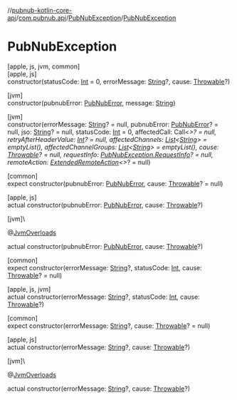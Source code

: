 //[pubnub-kotlin-core-api](../../../index.md)/[com.pubnub.api](../index.md)/[PubNubException](index.md)/[PubNubException](-pub-nub-exception.md)

# PubNubException

[apple, js, jvm, common]\
[apple, js]\
constructor(statusCode: [Int](https://kotlinlang.org/api/latest/jvm/stdlib/kotlin-stdlib/kotlin/-int/index.html) = 0, errorMessage: [String](https://kotlinlang.org/api/latest/jvm/stdlib/kotlin-stdlib/kotlin/-string/index.html)?, cause: [Throwable](https://kotlinlang.org/api/latest/jvm/stdlib/kotlin-stdlib/kotlin/-throwable/index.html)?)

[jvm]\
constructor(pubnubError: [PubNubError](../../../../../pubnub-kotlin/pubnub-kotlin-core-api/pubnub-kotlin-core-api/com.pubnub.api/-pub-nub-error/index.md), message: [String](https://kotlinlang.org/api/latest/jvm/stdlib/kotlin-stdlib/kotlin/-string/index.html))

[jvm]\
constructor(errorMessage: [String](https://kotlinlang.org/api/latest/jvm/stdlib/kotlin-stdlib/kotlin/-string/index.html)? = null, pubnubError: [PubNubError](../../../../../pubnub-kotlin/pubnub-kotlin-core-api/pubnub-kotlin-core-api/com.pubnub.api/-pub-nub-error/index.md)? = null, jso: [String](https://kotlinlang.org/api/latest/jvm/stdlib/kotlin-stdlib/kotlin/-string/index.html)? = null, statusCode: [Int](https://kotlinlang.org/api/latest/jvm/stdlib/kotlin-stdlib/kotlin/-int/index.html) = 0, affectedCall: Call&lt;*&gt;? = null, retryAfterHeaderValue: [Int](https://kotlinlang.org/api/latest/jvm/stdlib/kotlin-stdlib/kotlin/-int/index.html)? = null, affectedChannels: [List](https://kotlinlang.org/api/latest/jvm/stdlib/kotlin-stdlib/kotlin.collections/-list/index.html)&lt;[String](https://kotlinlang.org/api/latest/jvm/stdlib/kotlin-stdlib/kotlin/-string/index.html)&gt; = emptyList(), affectedChannelGroups: [List](https://kotlinlang.org/api/latest/jvm/stdlib/kotlin-stdlib/kotlin.collections/-list/index.html)&lt;[String](https://kotlinlang.org/api/latest/jvm/stdlib/kotlin-stdlib/kotlin/-string/index.html)&gt; = emptyList(), cause: [Throwable](https://kotlinlang.org/api/latest/jvm/stdlib/kotlin-stdlib/kotlin/-throwable/index.html)? = null, requestInfo: [PubNubException.RequestInfo](-request-info/index.md)? = null, remoteAction: [ExtendedRemoteAction](../../../../../pubnub-kotlin/pubnub-kotlin-core-api/pubnub-kotlin-core-api/com.pubnub.api.endpoints.remoteaction/-extended-remote-action/index.md)&lt;*&gt;? = null)

[common]\
expect constructor(pubnubError: [PubNubError](../-pub-nub-error/index.md), cause: [Throwable](https://kotlinlang.org/api/latest/jvm/stdlib/kotlin-stdlib/kotlin/-throwable/index.html)? = null)

[apple, js]\
actual constructor(pubnubError: [PubNubError](../-pub-nub-error/index.md), cause: [Throwable](https://kotlinlang.org/api/latest/jvm/stdlib/kotlin-stdlib/kotlin/-throwable/index.html)?)

[jvm]\

@[JvmOverloads](https://kotlinlang.org/api/latest/jvm/stdlib/kotlin-stdlib/kotlin.jvm/-jvm-overloads/index.html)

actual constructor(pubnubError: [PubNubError](../../../../../pubnub-kotlin/pubnub-kotlin-core-api/pubnub-kotlin-core-api/com.pubnub.api/-pub-nub-error/index.md), cause: [Throwable](https://kotlinlang.org/api/latest/jvm/stdlib/kotlin-stdlib/kotlin/-throwable/index.html)?)

[common]\
expect constructor(errorMessage: [String](https://kotlinlang.org/api/latest/jvm/stdlib/kotlin-stdlib/kotlin/-string/index.html)?, statusCode: [Int](https://kotlinlang.org/api/latest/jvm/stdlib/kotlin-stdlib/kotlin/-int/index.html), cause: [Throwable](https://kotlinlang.org/api/latest/jvm/stdlib/kotlin-stdlib/kotlin/-throwable/index.html)? = null)

[apple, js, jvm]\
actual constructor(errorMessage: [String](https://kotlinlang.org/api/latest/jvm/stdlib/kotlin-stdlib/kotlin/-string/index.html)?, statusCode: [Int](https://kotlinlang.org/api/latest/jvm/stdlib/kotlin-stdlib/kotlin/-int/index.html), cause: [Throwable](https://kotlinlang.org/api/latest/jvm/stdlib/kotlin-stdlib/kotlin/-throwable/index.html)?)

[common]\
expect constructor(errorMessage: [String](https://kotlinlang.org/api/latest/jvm/stdlib/kotlin-stdlib/kotlin/-string/index.html)?, cause: [Throwable](https://kotlinlang.org/api/latest/jvm/stdlib/kotlin-stdlib/kotlin/-throwable/index.html)? = null)

[apple, js]\
actual constructor(errorMessage: [String](https://kotlinlang.org/api/latest/jvm/stdlib/kotlin-stdlib/kotlin/-string/index.html)?, cause: [Throwable](https://kotlinlang.org/api/latest/jvm/stdlib/kotlin-stdlib/kotlin/-throwable/index.html)?)

[jvm]\

@[JvmOverloads](https://kotlinlang.org/api/latest/jvm/stdlib/kotlin-stdlib/kotlin.jvm/-jvm-overloads/index.html)

actual constructor(errorMessage: [String](https://kotlinlang.org/api/latest/jvm/stdlib/kotlin-stdlib/kotlin/-string/index.html)?, cause: [Throwable](https://kotlinlang.org/api/latest/jvm/stdlib/kotlin-stdlib/kotlin/-throwable/index.html)?)
